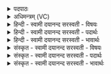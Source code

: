 <details><summary>पदपाठः</summary>

गा॒य॒त्री। त्रि॒ष्टुप्। त्रि॒स्तुबिति॑ त्रि॒ऽस्तुप्। जग॑ती। अ॒नु॒ष्टुप्। अ॒नु॒स्तुबित्य॑नु॒ऽस्तुप्। प॒ङ्क्त्या। स॒ह। बृ॒ह॒ती। उ॒ष्णिहा॑। क॒कुप्। सू॒चीभिः॑। श॒म्य॒न्तु॒। त्वा॒। ३३।
</details>

<details><summary>अधिमन्त्रम् (VC)</summary>

- विद्वांसो देवता
- प्रजापतिर्ऋषिः
- उष्णिक्
- ऋषभः
</details>

<details><summary>हिन्दी - स्वामी दयानन्द सरस्वती  - विषयः</summary>

फिर उसी विषय को अगले मन्त्र में कहा है ॥
</details>

<details><summary>हिन्दी - स्वामी दयानन्द सरस्वती  - पदार्थः</summary>

पदार्थान्वयभाषाः -  हे विद्वन् ! जो विद्वान् जन (पङ्क्त्या) विस्तारयुक्त पङ्क्ति छन्द के (सह) साथ जो (गायत्री) गानेवाले की रक्षा करती हुई गायत्री (त्रिष्टुप्) आध्यात्मिक, आधिभौतिक और आधिदैविक इन तीनों दुःखों को रोकनेवाला त्रिष्टुप् (जगती) जगत् के समान विस्तीर्ण अर्थात् फैली हुई जगती (अनुष्टुप्) जिससे पीछे से संसार के दुःखों को रोकते हैं, वह अनुष्टुप् तथा (उष्णिहा) जिससे प्रातः समय की वेला को प्राप्त करता है, उस उष्णिह् छन्द के साथ (बृहती) गम्भीर आशयवाली बृहती (ककुप्) ललित पदों के अर्थ से युक्त ककुप् छन्द (सूचीभिः) सूइयों से जैसे वस्त्र सिया जाता है, वैसे (त्वा) तुझको (शम्यन्तु) शान्तियुक्त करें वा सब विद्याओं का बोध करावें, उनका तू सेवन कर ॥३३ ॥
</details>

<details><summary>हिन्दी - स्वामी दयानन्द सरस्वती  - भावार्थः</summary>

भावार्थभाषाः -  जो विद्वान् गायत्री आदि छन्दों के अर्थ को बताने से मनुष्यों को विद्वान् करते हैं और सूई से फटे वस्त्र को सीवें त्यों अलग-अलग मतवालों का सत्य में मिलाप कर देते हैं और उनको एक मत में स्थापन करते हैं, वे जगत् के कल्याण करनेवाले होते हैं ॥३३ ॥
</details>

<details><summary>संस्कृत - स्वामी दयानन्द सरस्वती  - विषयः</summary>

पुनस्तमेव विषयमाह ॥
</details>

<details><summary>संस्कृत - स्वामी दयानन्द सरस्वती  - पदार्थः</summary>

पदार्थान्वयभाषाः -  हे विद्वन् ! ये विद्वांसः पङ्क्त्या सह गायत्री त्रिष्टुब्जगत्यनुष्टुबुष्णिहा सह बृहती ककुप्सूचीभिरिव त्वा त्वां शम्यन्तु तांस्त्वं सेवस्व ॥३३ ॥
</details>

<details><summary>संस्कृत - स्वामी दयानन्द सरस्वती  - भावार्थः</summary>

भावार्थभाषाः -  ये विद्वांसो गायत्र्यादिच्छन्दोऽर्थविज्ञापनेन मनुष्यान् विदुषः कुर्वन्ति, सूच्या छिन्नं वस्त्रमिव भिन्नमतान्यनुसंदधत्यैकमत्ये स्थापयन्ति, ते जगत्कल्याणकारका भवन्ति ॥३३ ॥
</details>
